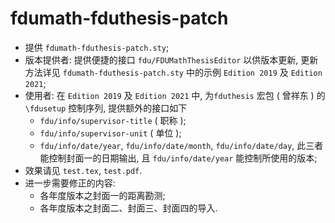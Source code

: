 # fdumath-fduthesis-patch



- 提供 `fdumath-fduthesis-patch.sty`;
- 版本提供者: 提供便捷的接口 `fdu/FDUMathThesisEditor` 以供版本更新, 更新方法详见 `fdumath-fduthesis-patch.sty` 中的示例 `Edition 2019` 及 `Edition 2021`;
- 使用者: 在 `Edition 2019` 及 `Edition 2021` 中, 为`fduthesis` 宏包 ( 曾祥东 ) 的 `\fdusetup` 控制序列, 提供额外的接口如下
  - `fdu/info/supervisor-title` ( 职称 );
  - `fdu/info/supervisor-unit` ( 单位 );
  - `fdu/info/date/year`, `fdu/info/date/month`, `fdu/info/date/day`, 此三者能控制封面一的日期输出, 且 `fdu/info/date/year` 能控制所使用的版本;
- 效果请见 `test.tex`, `test.pdf`.
- 进一步需要修正的内容:
  - 各年度版本之封面一的距离勘测;
  - 各年度版本之封面二、封面三、封面四的导入.